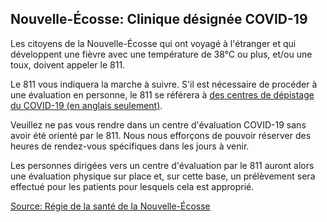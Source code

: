 ## Nouvelle-Écosse: Clinique désignée COVID-19

Les citoyens de la Nouvelle-Écosse qui ont voyagé à l'étranger et qui développent une fièvre avec une température de 38°C ou plus, et/ou une toux, doivent appeler le 811.

Le 811 vous indiquera la marche à suivre. S'il est nécessaire de procéder à une évaluation en personne, le 811 se référera à [des centres de dépistage du COVID-19 (en anglais seulement)](http://www.nshealth.ca/coronavirus).

Veuillez ne pas vous rendre dans un centre d'évaluation COVID-19 sans avoir été orienté par le 811. Nous nous efforçons de pouvoir réserver des heures de rendez-vous spécifiques dans les jours à venir.

Les personnes dirigées vers un centre d'évaluation par le 811 auront alors une évaluation physique sur place et, sur cette base, un prélèvement sera effectué pour les patients pour lesquels cela est approprié.

[Source: Régie de la santé de la Nouvelle-Écosse](http://www.nshealth.ca/coronavirus)
